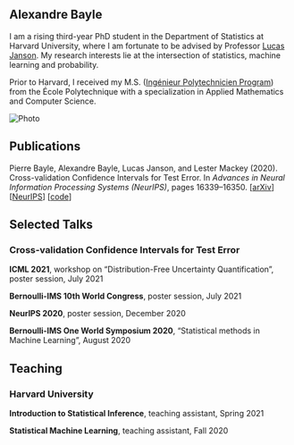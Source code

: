 ## Alexandre Bayle

I am a rising third-year PhD student in the Department of Statistics at Harvard University, where I am fortunate to be advised by Professor [Lucas Janson](http://lucasjanson.fas.harvard.edu/). My research interests lie at the intersection of statistics, machine learning and probability.

Prior to Harvard, I received my M.S. ([Ingénieur Polytechnicien Program](https://programmes.polytechnique.edu/en/ingenieur-polytechnicien-program/ingenieur-polytechnicien-program)) from the École Polytechnique with a specialization in Applied Mathematics and Computer Science.

![Photo](../Photo_Alexandre_Bayle.jpg)

## Publications

Pierre Bayle, Alexandre Bayle, Lucas Janson, and Lester Mackey (2020). Cross-validation Confidence Intervals for Test Error. In _Advances in Neural Information Processing Systems (NeurIPS)_, pages 16339–16350.
[[arXiv](https://arxiv.org/abs/2007.12671)]
[[NeurIPS](https://papers.nips.cc/paper/2020/file/bce9abf229ffd7e570818476ee5d7dde-Paper.pdf)]
[[code](https://github.com/alexandre-bayle/cvci)]

## Selected Talks

### Cross-validation Confidence Intervals for Test Error

**ICML 2021**, workshop on “Distribution-Free Uncertainty Quantification”, poster session, July 2021

**Bernoulli-IMS 10th World Congress**, poster session, July 2021

**NeurIPS 2020**, poster session, December 2020

**Bernoulli-IMS One World Symposium 2020**, “Statistical methods in Machine Learning”, August 2020

## Teaching

### Harvard University

**Introduction to Statistical Inference**, teaching assistant, Spring 2021

**Statistical Machine Learning**, teaching assistant, Fall 2020
